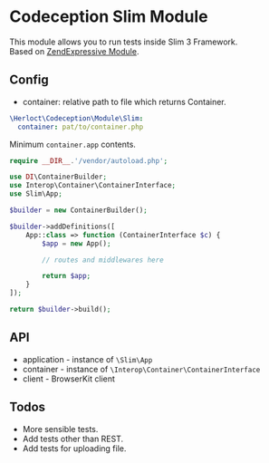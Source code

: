 # Codeception Slim Module

This module allows you to run tests inside Slim 3 Framework.  
Based on [ZendExpressive Module](https://github.com/Codeception/Codeception/blob/2.2/src/Codeception/Module/ZendExpressive.php).

## Config

* container: relative path to file which returns Container.

```yaml
\Herloct\Codeception\Module\Slim:
  container: pat/to/container.php
```

Minimum `container.app` contents.

```php
require __DIR__.'/vendor/autoload.php';

use DI\ContainerBuilder;
use Interop\Container\ContainerInterface;
use Slim\App;

$builder = new ContainerBuilder();

$builder->addDefinitions([
    App::class => function (ContainerInterface $c) {
        $app = new App();

        // routes and middlewares here

        return $app;
    }
]);

return $builder->build();
```

## API

* application -  instance of `\Slim\App`
* container - instance of `\Interop\Container\ContainerInterface`
* client - BrowserKit client

## Todos

* More sensible tests.
* Add tests other than REST.
* Add tests for uploading file.
